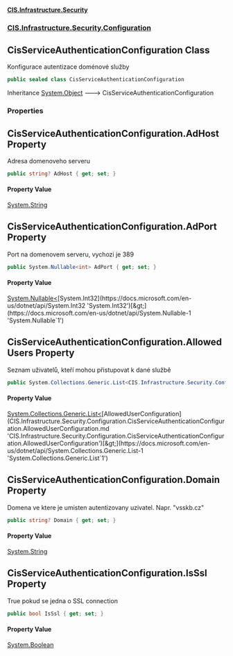 #### [CIS.Infrastructure.Security](index.md 'index')
### [CIS.Infrastructure.Security.Configuration](CIS.Infrastructure.Security.Configuration.md 'CIS.Infrastructure.Security.Configuration')

## CisServiceAuthenticationConfiguration Class

Konfigurace autentizace doménové služby

```csharp
public sealed class CisServiceAuthenticationConfiguration
```

Inheritance [System.Object](https://docs.microsoft.com/en-us/dotnet/api/System.Object 'System.Object') &#129106; CisServiceAuthenticationConfiguration
### Properties

<a name='CIS.Infrastructure.Security.Configuration.CisServiceAuthenticationConfiguration.AdHost'></a>

## CisServiceAuthenticationConfiguration.AdHost Property

Adresa domenoveho serveru

```csharp
public string? AdHost { get; set; }
```

#### Property Value
[System.String](https://docs.microsoft.com/en-us/dotnet/api/System.String 'System.String')

<a name='CIS.Infrastructure.Security.Configuration.CisServiceAuthenticationConfiguration.AdPort'></a>

## CisServiceAuthenticationConfiguration.AdPort Property

Port na domenovem serveru, vychozi je 389

```csharp
public System.Nullable<int> AdPort { get; set; }
```

#### Property Value
[System.Nullable&lt;](https://docs.microsoft.com/en-us/dotnet/api/System.Nullable-1 'System.Nullable`1')[System.Int32](https://docs.microsoft.com/en-us/dotnet/api/System.Int32 'System.Int32')[&gt;](https://docs.microsoft.com/en-us/dotnet/api/System.Nullable-1 'System.Nullable`1')

<a name='CIS.Infrastructure.Security.Configuration.CisServiceAuthenticationConfiguration.AllowedUsers'></a>

## CisServiceAuthenticationConfiguration.AllowedUsers Property

Seznam uživatelů, kteří mohou přistupovat k dané službě

```csharp
public System.Collections.Generic.List<CIS.Infrastructure.Security.Configuration.CisServiceAuthenticationConfiguration.AllowedUserConfiguration>? AllowedUsers { get; set; }
```

#### Property Value
[System.Collections.Generic.List&lt;](https://docs.microsoft.com/en-us/dotnet/api/System.Collections.Generic.List-1 'System.Collections.Generic.List`1')[AllowedUserConfiguration](CIS.Infrastructure.Security.Configuration.CisServiceAuthenticationConfiguration.AllowedUserConfiguration.md 'CIS.Infrastructure.Security.Configuration.CisServiceAuthenticationConfiguration.AllowedUserConfiguration')[&gt;](https://docs.microsoft.com/en-us/dotnet/api/System.Collections.Generic.List-1 'System.Collections.Generic.List`1')

<a name='CIS.Infrastructure.Security.Configuration.CisServiceAuthenticationConfiguration.Domain'></a>

## CisServiceAuthenticationConfiguration.Domain Property

Domena ve ktere je umisten autentizovany uzivatel. Napr. "vsskb.cz"

```csharp
public string? Domain { get; set; }
```

#### Property Value
[System.String](https://docs.microsoft.com/en-us/dotnet/api/System.String 'System.String')

<a name='CIS.Infrastructure.Security.Configuration.CisServiceAuthenticationConfiguration.IsSsl'></a>

## CisServiceAuthenticationConfiguration.IsSsl Property

True pokud se jedna o SSL connection

```csharp
public bool IsSsl { get; set; }
```

#### Property Value
[System.Boolean](https://docs.microsoft.com/en-us/dotnet/api/System.Boolean 'System.Boolean')